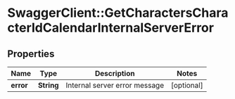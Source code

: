 # SwaggerClient::GetCharactersCharacterIdCalendarInternalServerError

## Properties
Name | Type | Description | Notes
------------ | ------------- | ------------- | -------------
**error** | **String** | Internal server error message | [optional] 


